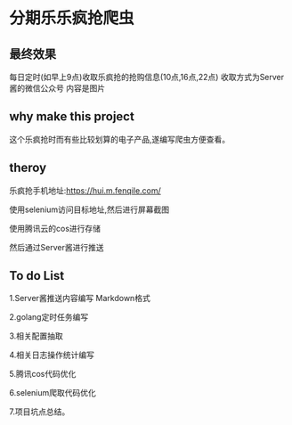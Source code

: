 # 分期乐乐疯抢爬虫

## 最终效果

每日定时(如早上9点)收取乐疯抢的抢购信息(10点,16点,22点)
收取方式为Server酱的微信公众号
内容是图片


## why make this project

这个乐疯抢时而有些比较划算的电子产品,遂编写爬虫方便查看。

## theroy

乐疯抢手机地址:https://hui.m.fenqile.com/

使用selenium访问目标地址,然后进行屏幕截图

使用腾讯云的cos进行存储

然后通过Server酱进行推送


## To do List

1.Server酱推送内容编写  Markdown格式

2.golang定时任务编写

3.相关配置抽取

4.相关日志操作统计编写

5.腾讯cos代码优化

6.selenium爬取代码优化

7.项目坑点总结。
